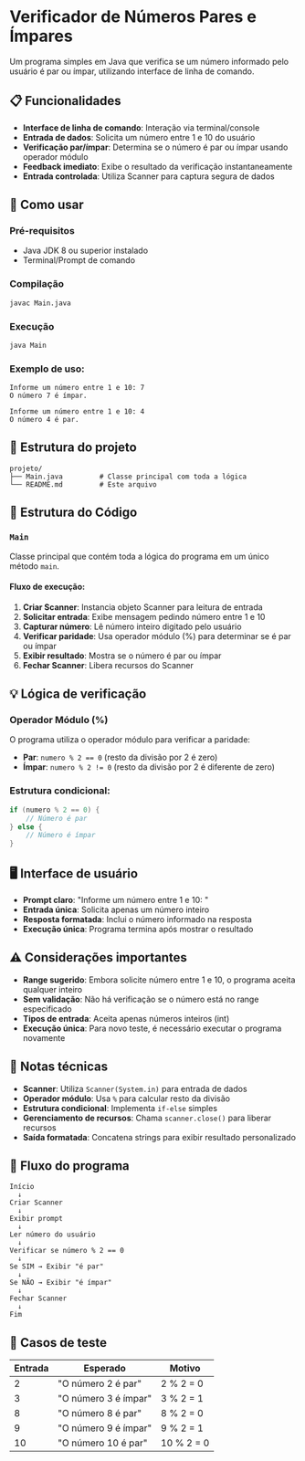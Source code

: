 # Verificador de Números Pares e Ímpares

Um programa simples em Java que verifica se um número informado pelo usuário é par ou ímpar, utilizando interface de linha de comando.

## 📋 Funcionalidades

- **Interface de linha de comando**: Interação via terminal/console
- **Entrada de dados**: Solicita um número entre 1 e 10 do usuário
- **Verificação par/ímpar**: Determina se o número é par ou ímpar usando operador módulo
- **Feedback imediato**: Exibe o resultado da verificação instantaneamente
- **Entrada controlada**: Utiliza Scanner para captura segura de dados

## 🚀 Como usar

### Pré-requisitos

- Java JDK 8 ou superior instalado
- Terminal/Prompt de comando

### Compilação

```bash
javac Main.java
```

### Execução

```bash
java Main
```

### Exemplo de uso:

```
Informe um número entre 1 e 10: 7
O número 7 é ímpar.
```

```
Informe um número entre 1 e 10: 4
O número 4 é par.
```

## 📁 Estrutura do projeto

```
projeto/
├── Main.java         # Classe principal com toda a lógica
└── README.md         # Este arquivo
```

## 🔧 Estrutura do Código

### `Main`

Classe principal que contém toda a lógica do programa em um único método `main`.

#### Fluxo de execução:

1. **Criar Scanner**: Instancia objeto Scanner para leitura de entrada
2. **Solicitar entrada**: Exibe mensagem pedindo número entre 1 e 10
3. **Capturar número**: Lê número inteiro digitado pelo usuário
4. **Verificar paridade**: Usa operador módulo (%) para determinar se é par ou ímpar
5. **Exibir resultado**: Mostra se o número é par ou ímpar
6. **Fechar Scanner**: Libera recursos do Scanner

## 💡 Lógica de verificação

### Operador Módulo (%)
O programa utiliza o operador módulo para verificar a paridade:
- **Par**: `numero % 2 == 0` (resto da divisão por 2 é zero)
- **Ímpar**: `numero % 2 != 0` (resto da divisão por 2 é diferente de zero)

### Estrutura condicional:
```java
if (numero % 2 == 0) {
    // Número é par
} else {
    // Número é ímpar
}
```

## 🖥️ Interface de usuário

- **Prompt claro**: "Informe um número entre 1 e 10: "
- **Entrada única**: Solicita apenas um número inteiro
- **Resposta formatada**: Inclui o número informado na resposta
- **Execução única**: Programa termina após mostrar o resultado

## ⚠️ Considerações importantes

- **Range sugerido**: Embora solicite número entre 1 e 10, o programa aceita qualquer inteiro
- **Sem validação**: Não há verificação se o número está no range especificado
- **Tipos de entrada**: Aceita apenas números inteiros (int)
- **Execução única**: Para novo teste, é necessário executar o programa novamente

## 📝 Notas técnicas

- **Scanner**: Utiliza `Scanner(System.in)` para entrada de dados
- **Operador módulo**: Usa `%` para calcular resto da divisão
- **Estrutura condicional**: Implementa `if-else` simples
- **Gerenciamento de recursos**: Chama `scanner.close()` para liberar recursos
- **Saída formatada**: Concatena strings para exibir resultado personalizado


## 🔄 Fluxo do programa

```
Início
  ↓
Criar Scanner
  ↓
Exibir prompt
  ↓
Ler número do usuário
  ↓
Verificar se número % 2 == 0
  ↓
Se SIM → Exibir "é par"
  ↓
Se NÃO → Exibir "é ímpar"
  ↓
Fechar Scanner
  ↓
Fim
```

## 🎯 Casos de teste

| Entrada | Esperado | Motivo |
|---------|----------|---------|
| 2 | "O número 2 é par" | 2 % 2 = 0 |
| 3 | "O número 3 é ímpar" | 3 % 2 = 1 |
| 8 | "O número 8 é par" | 8 % 2 = 0 |
| 9 | "O número 9 é ímpar" | 9 % 2 = 1 |
| 10 | "O número 10 é par" | 10 % 2 = 0 |
